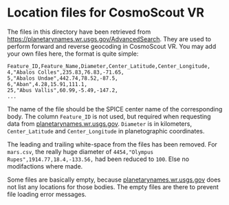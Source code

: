 # Location files for CosmoScout VR

The files in this directory have been retrieved from https://planetarynames.wr.usgs.gov/AdvancedSearch. They are used to perform forward and reverse geocoding in CosmoScout VR. You may add your own files here, the format is quite simple:

```csv
Feature_ID,Feature_Name,Diameter,Center_Latitude,Center_Longitude,
4,"Abalos Colles",235.83,76.83,-71.65,
5,"Abalos Undae",442.74,78.52,-87.5,
6,"Aban",4.28,15.91,111.1,
25,"Abus Vallis",60.99,-5.49,-147.2,
...
```

The name of the file should be the SPICE center name of the corresponding body. The column `Feature_ID` is not used, but required when requesting data from [planetarynames.wr.usgs.gov](https://planetarynames.wr.usgs.gov/AdvancedSearch). `Diameter` is in kilometers, `Center_Latitude` and `Center_Longitude` in planetographic coordinates.

The leading and trailing white-space from the files has been removed. For `mars.csv`, the really huge diameter of `4454,"Olympus Rupes",1914.77,18.4,-133.56,` had been reduced to `100`. Else no modifactions where made.

Some files are basically empty, because [planetarynames.wr.usgs.gov](https://planetarynames.wr.usgs.gov/AdvancedSearch) does not list any locations for those bodies. The empty files are there to prevent file loading error messages.